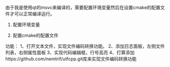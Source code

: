 由于我是使用qt的msvc来编译的，需要配置环境变量然后在设置cmake的配置文件才可以正常编译运行。
1. 配置环境变量

2. 配置cmake的配置文件

功能：
1、打开文本文件，实现文件编码转换功能。
2、添加日志面板，左侧文件列表，右侧属性面板
3、实现代码编辑框，行号高亮
4、打算添加https://github.com/nemtrif/utfcpp.git库来实现文件编码转换功能
